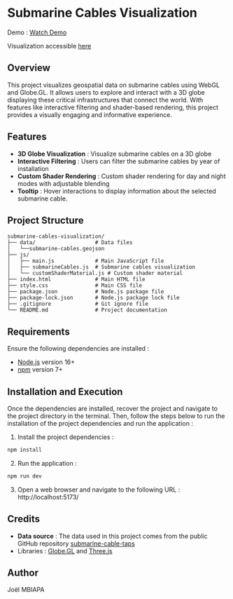 # Submarine Cables Visualization
Demo : [Watch Demo](https://youtu.be/98CntlCywEg)

Visualization accessible [here](https://personne73.github.io/submarine-cables-globe/)

## Overview
This project visualizes geospatial data on submarine cables using WebGL and Globe.GL. 
It allows users to explore and interact with a 3D globe displaying these critical infrastructures 
that connect the world. With features like interactive filtering and shader-based rendering, 
this project provides a visually engaging and informative experience.

## Features
- **3D Globe Visualization** : Visualize submarine cables on a 3D globe
- **Interactive Filtering** : Users can filter the submarine cables by year of installation
- **Custom Shader Rendering** : Custom shader rendering for day and night modes with adjustable blending
- **Tooltip** : Hover interactions to display information about the selected submarine cable.

## Project Structure
```
submarine-cables-visualization/
├── data/                   # Data files
│   └──submarine-cables.geojson
├── js/                    
│   ├── main.js             # Main JavaScript file
│   ├── submarineCables.js  # Submarine cables visualization
│   └── customShaderMaterial.js # Custom shader material
├── index.html              # Main HTML file
├── style.css               # Main CSS file
├── package.json            # Node.js package file
├── package-lock.json       # Node.js package lock file
├── .gitignore              # Git ignore file
└── README.md               # Project documentation
```

## Requirements
Ensure the following dependencies are installed :

- [Node.js](https://nodejs.org/) version 16+
- [npm](https://www.npmjs.com/) version 7+

## Installation and Execution
Once the dependencies are installed, recover the project and navigate to the project directory in the terminal.
Then, follow the steps below to run the installation of the project dependencies and run the application :

1. Install the project dependencies :
```bash
npm install
```
2. Run the application :
```bash
npm run dev
```
3. Open a web browser and navigate to the following URL : http://localhost:5173/

## Credits
- **Data source** : The data used in this project comes from the public GitHub repository 
[submarine-cable-taps](https://github.com/lifewinning/submarine-cable-taps/blob/master/data/submarine_cables.geojson?short_path=0cdada6)
- Libraries : [Globe.GL](https://globe.gl/) and [Three.js](https://threejs.org/)

## Author
Joël MBIAPA
